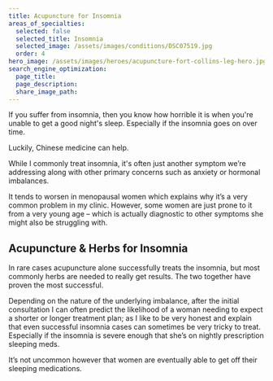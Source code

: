 ```yaml
---
title: Acupuncture for Insomnia
areas_of_specialties:
  selected: false
  selected_title: Insomnia
  selected_image: /assets/images/conditions/DSC07519.jpg
  order: 4
hero_image: /assets/images/heroes/acupuncture-fort-collins-leg-hero.jpg
search_engine_optimization:
  page_title:
  page_description:
  share_image_path:
---
```


If you suffer from insomnia, then you know how horrible it is when you're unable to get a good night's sleep. Especially if the insomnia goes on over time.

Luckily, Chinese medicine can help.

While I commonly treat insomnia, it's often just another symptom we’re addressing along with other primary concerns such as anxiety or hormonal imbalances.

It tends to worsen in menopausal women which explains why it’s a very common problem in my clinic. However, some women are just prone to it from a very young age – which is actually diagnostic to other symptoms she might also be struggling with.

## Acupuncture & Herbs for Insomnia

In rare cases acupuncture alone successfully treats the insomnia, but most commonly herbs are needed to really get results. The two together have proven the most successful.

Depending on the nature of the underlying imbalance, after the initial consultation I can often predict the likelihood of a woman needing to expect a shorter or longer treatment plan; as I like to be very honest and explain that even successful insomnia cases can sometimes be very tricky to treat. Especially if the insomnia is severe enough that she’s on nightly prescription sleeping meds.

It’s not uncommon however that women are eventually able to get off their sleeping medications.